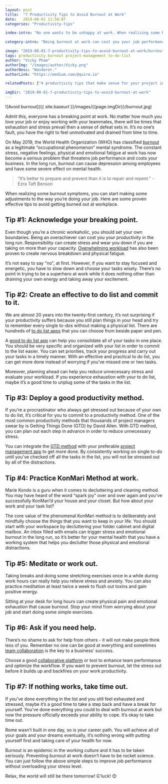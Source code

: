 ```yaml
---
layout: post
title:  "7 Productivity Tips to Avoid Burnout at Work"
date:   2019-08-01 11:58:07
categories: "Productivity-tips"

index-intro: "No one wants to be unhappy at work. When realizing some burnout symptoms,  you can start making some adjustments to the way you’re doing your job. Here are some proven effective tips to avoid burnout and get your smile back."

category-intro: "Being burnout at work can cost you your job performance and overall productivity. In the long run, it may lead to severe health issues. Check out some tips to avoid and prevent burnout at work."

image: "2019-08-01-7-productivity-tips-to-avoid-burnout-at-work/burnout.jpg"
tags: productivity burnout project-management to-do-list
author: "Vicky Pham"
authorImg: "/images/author/Vicky.png"
authorDesc: "Wanderer."
authorLink: "https://medium.com/@quire.io"

relatedPosts: ["4 productivity tips that make sense for your project in 2018", "Top 3 Productivity Tips With Online To Do List Software", "3 Proven Tips on How to Run Effective Meetings with a Digital To Do List"]

imgDir: "2019-08-01-7-productivity-tips-to-avoid-burnout-at-work"
---
```



![Avoid burnout]({{ site.baseurl }}/images/{{page.imgDir}}/burnout.jpg)

Admit this, everyone has a breaking point at work. No matter how much you love your job or enjoy working with your teammates, there will be times that exhaustion and stress prevail then a sense of defeat sets in. It’s no one’s fault, you have the right to feel unmotivated and drained from time to time.  

On May 2019, the World Health Organization (WHO) has classified [burnout](https://www.who.int/mental_health/evidence/burn-out/en/) as a legitimate “occupational phenomenon” mental syndrome. The constant stress, negative feelings, physical and emotional fatigue at work has now become a serious problem that threatens job performance and costs your business. In the long run, burnout can cause depression among employees and have some severe effect on mental health. 

>“It’s better to prepare and prevent than it is to repair and repent.” - Ezra Taft Benson<br>

When realizing some burnout symptoms,  you can start making some adjustments to the way you’re doing your job. Here are some proven effective tips to avoid getting burned out at workplace. 

## Tip #1: Acknowledge your breaking point.

Even though you’re a chronic workaholic, you should set your own boundaries. Being an overachiever can cost you your productivity in the long run. Responsibility can create stress and wear you down if you are taking on more than your capacity. [Overwhelming workload](https://www.stress.org/workplace-stress) has also been proven to create nervous breakdown and physical fatigue. 

It’s not easy to say “no”, at first. However, if you want to stay focused and energetic, you have to slow down and choose your tasks wisely. There’s no point in trying to be a superhero at work while it does nothing other than draining your own energy and taking away your excitement. 

## Tip #2: Create an effective to do list and commit to it.

We are almost 20 years into the twenty-first century, it’s not surprising if your productivity suffers because you still plan things in your head and try to remember every single to-dos without making a physical list. There are hundreds of [to do list apps](https://quire.io/compare/best-to-do-list-apps) that you can choose from beside paper and pen. 

A [good to do list app](https://quire.io/blog/p/Top-3-Online-To-Do-List-Software-Productivity-Tips.html) can help you consolidate all of your tasks in one place. You should be very specific and organized with your list in order to commit to the list easier. You can set priorities, track your progress and carry out your tasks in a timely manner. With an effective and practical to do list, you can get more done instead of worrying if you’ve missed one or two tasks. 

Moreover, planning ahead can help you reduce unnecessary stress and evaluate your workload. If you experience exhaustion with your to do list, maybe it’s a good time to unplug some of the tasks in the list. 

## Tip #3: Deploy a good productivity method.

If you’re a procrastinator who always get stressed out because of your own to do list, it’s critical for you to commit to a productivity method. One of the most common productivity methods that thousands of project managers swear by is Getting Things Done (GTD) by David Allen. With GTD method, you can plan out each step in advance in order to reduce unnecessary stress. 

You can integrate the [GTD method](https://quire.io/blog/p/Setup-GTD-Method-in-Quire.html) with your preferable [project management app](https://quire.io/compare/best-project-management-software-reviews-comparisons) to get more done. By consistently working on single to-do until you’ve checked off all the tasks in the list, you will not be stressed out by all of the distractions.  

## Tip #4: Practice KonMari Method at work. 

Marie Kondo is a guru when it comes to decluttering and cleaning method. You may have heard of the word “spark joy” over and over again and you’ve successfully KonMari’d your house and your closet. But how about your work and your task list? 

The core value of the phenomenal KonMari method is to deliberately and mindfully choose the things that you want to keep in your life. You should start with your workspace by decluttering your folder cabinet and digital mailbox. An inbox filled with emails can trigger stress and emotional burnout in the long run, so it’s better for your mental health that you have a working system that helps you declutter those physical and emotional distractions. 

## Tip #5: Meditate or work out.

Taking breaks and doing some stretching exercises once in a while during work hours can really help you relieve stress and anxiety. You can also practice meditation at least twice a week to flush out toxins and gain positive energy. 

Sitting at your desk for long hours can create physical pain and emotional exhaustion that cause burnout. Stop your mind from worrying about your job and start doing some simple exercises. 

## Tip #6: Ask if you need help. 

There’s no shame to ask for help from others - it will not make people think less of you. Remember no one can be good at everything and sometimes [team collaboration](https://quire.io) is the key to a business’ success. 

Choose a good [collaborative platform](https://www.entrepreneur.com/article/336214)	or tool to enhance team performance and optimize the workflow. If you want to prevent burnout, let the stress out before it builds up and backfires on your work productivity. 

## Tip #7: If nothing works, take time out. 

If you’ve done everything in the list and you still feel exhausted and stressed, maybe it’s a good time to take a step back and have a break for yourself.  You’ve done everything you could to deal with burnout at work but now the pressure officially exceeds your ability to cope. It’s okay to take time out. 

Rome wasn’t built in one day, so is your career path. You will achieve all of your goals and your dreams eventually, it’s nothing wrong with putting yourself first and taking care of your health for now. 

Burnout is an epidemic in the working culture and it has to be taken seriously. Preventing burnout at work doesn’t have to be rocket science. You can just follow the above simple steps to improve job performance without overloading your stress level. 

Relax, the world will still be there tomorrow! G'luck! 😊

[jekyll]:      http://jekyllrb.com
[jekyll-gh]:   https://github.com/jekyll/jekyll
[jekyll-help]: https://github.com/jekyll/jekyll-help
